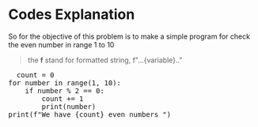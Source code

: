 # Codes Explanation

  So for the objective of this problem is to make a simple program for check the even number in range 1 to 10
>the __f__ stand for formatted string, f"...{variable}.."
<pre>  count = 0
for number in range(1, 10):
    if number % 2 == 0:
        count += 1
        print(number)
print(f"We have {count} even numbers ")
</pre>
